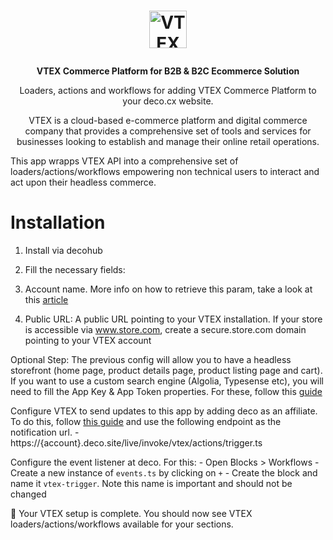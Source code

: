 <h1>
  <p align="center">
    <a href="https://vtex.com/">
      <img alt="VTEX" src="https://github.com/deco-cx/apps/assets/1753396/d1877649-a569-4826-b595-2dc1bd8ab20c" width="60" />
    </a>
  </p>
</h1>

<p align="center">
  <strong>
    VTEX Commerce Platform for B2B & B2C Ecommerce Solution
  </strong>
</p>
<p align="center">
  Loaders, actions and workflows for adding VTEX Commerce Platform to your deco.cx website.
</p>

<p align="center">
VTEX is a cloud-based e-commerce platform and digital commerce company that provides a comprehensive set of tools and services for businesses looking to establish and manage their online retail operations.

This app wrapps VTEX API into a comprehensive set of loaders/actions/workflows
empowering non technical users to interact and act upon their headless commerce.

</p>

# Installation

1. Install via decohub
2. Fill the necessary fields:

1. Account name. More info on how to retrieve this param, take a look at this
  [article](https://help.vtex.com/en/tutorial/what-is-an-account-name--i0mIGLcg3QyEy8OCicEoC?&utm_source=autocomplete)
2. Public URL: A public URL pointing to your VTEX installation. If your store is
  accessible via www.store.com, create a secure.store.com domain pointing to
  your VTEX account

Optional Step: The previous config will allow you to have a headless storefront
(home page, product details page, product listing page and cart). If you want to
use a custom search engine (Algolia, Typesense etc), you will need to fill the
App Key & App Token properties. For these, follow this
[guide](https://help.vtex.com/tutorial/application-keys--2iffYzlvvz4BDMr6WGUtet#generating-app-keys-in-your-account)

Configure VTEX to send updates to this app by adding deco as an affiliate. To do
this, follow
[this guide](https://help.vtex.com/en/tutorial/configuring-affiliates--tutorials_187?&utm_source=autocomplete)
and use the following endpoint as the notification url. -
https://{account}.deco.site/live/invoke/vtex/actions/trigger.ts

Configure the event listener at deco. For this: - Open Blocks > Workflows -
Create a new instance of `events.ts` by clicking on `+` - Create the block and
name it `vtex-trigger`. Note this name is important and should not be changed

🎉 Your VTEX setup is complete. You should now see VTEX
loaders/actions/workflows available for your sections.
